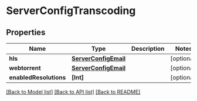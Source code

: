 # ServerConfigTranscoding

## Properties
Name | Type | Description | Notes
------------ | ------------- | ------------- | -------------
**hls** | [**ServerConfigEmail**](ServerConfigEmail.md) |  | [optional] 
**webtorrent** | [**ServerConfigEmail**](ServerConfigEmail.md) |  | [optional] 
**enabledResolutions** | **[Int]** |  | [optional] 

[[Back to Model list]](../README.md#documentation-for-models) [[Back to API list]](../README.md#documentation-for-api-endpoints) [[Back to README]](../README.md)


